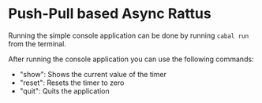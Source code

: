 # Push-Pull based Async Rattus
Running the simple console application can be done by running `cabal run` from the terminal.

After running the console application you can use the following commands:
- "show": Shows the current value of the timer
- "reset": Resets the timer to zero
- "quit": Quits the application
